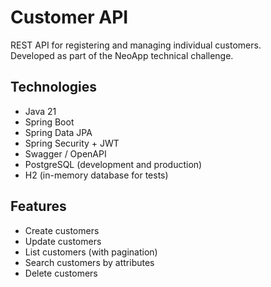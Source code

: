# Customer API

REST API for registering and managing individual customers.  
Developed as part of the NeoApp technical challenge.

## Technologies
- Java 21
- Spring Boot
- Spring Data JPA
- Spring Security + JWT
- Swagger / OpenAPI
- PostgreSQL (development and production)
- H2 (in-memory database for tests)

## Features
- Create customers
- Update customers
- List customers (with pagination)
- Search customers by attributes
- Delete customers
